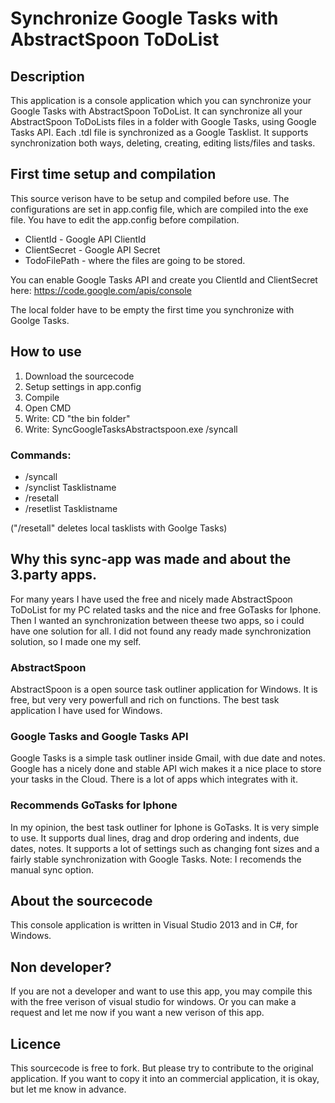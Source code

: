 Synchronize Google Tasks with AbstractSpoon ToDoList
=============================================

## Description
This application is a console application which you can synchronize your Google Tasks with AbstractSpoon ToDoList.
It can synchronize all your AbstractSpoon ToDoLists files in a folder with Google Tasks, using Google Tasks API. Each .tdl file is synchronized as a Google Tasklist.
It supports synchronization both ways, deleting, creating, editing lists/files and tasks.

## First time setup and compilation
This source verison have to be setup and compiled before use. The configurations are set in app.config file, which are compiled into the exe file. You have to edit the app.config before compilation.
- ClientId - Google API ClientId
- ClientSecret - Google API Secret
- TodoFilePath - where the files are going to be stored.

You can enable Google Tasks API and create you ClientId and ClientSecret here: https://code.google.com/apis/console

The local folder have to be empty the first time you synchronize with Goolge Tasks.

## How to use
1. Download the sourcecode
2. Setup settings in app.config
3. Compile
4. Open CMD
5. Write: CD "the bin folder"
6. Write: SyncGoogleTasksAbstractspoon.exe /syncall

### Commands:
 - /syncall
 - /synclist Tasklistname
 - /resetall
 - /resetlist Tasklistname

("/resetall" deletes local tasklists with Goolge Tasks)

## Why this sync-app was made and about the 3.party apps.
For many years I have used the free and nicely made AbstractSpoon ToDoList for my PC related tasks and the nice and free GoTasks for Iphone. Then I wanted an synchronization between theese two apps, so i could have one solution for all. I did not found any ready made synchronization solution, so I made one my self.

### AbstractSpoon
AbstractSpoon is a open source task outliner application for Windows. It is free, but very very powerfull and rich on functions. The best task application I have used for Windows.

### Google Tasks and Google Tasks API
Google Tasks is a simple task outliner inside Gmail, with due date and notes. Google has a nicely done and stable API wich makes it a nice place to store your tasks in the Cloud.
There is a lot of apps which integrates with it.

### Recommends GoTasks for Iphone
In my opinion, the best task outliner for Iphone is GoTasks. It is very simple to use. It supports dual lines, drag and drop ordering and indents, due dates, notes. It supports a lot of settings such as changing font sizes and a fairly stable synchronization with Google Tasks. Note: I recomends the manual sync option.

## About the sourcecode
This console application is written in Visual Studio 2013 and in C#, for Windows.

## Non developer?
If you are not a developer and want to use this app, you may compile this with the free verison of visual studio for windows.
Or you can make a request and let me now if you want a new verison of this app.

## Licence
This sourcecode is free to fork. But please try to contribute to the original application. If you want to copy it into an commercial application, it is okay, but let me know in advance.
